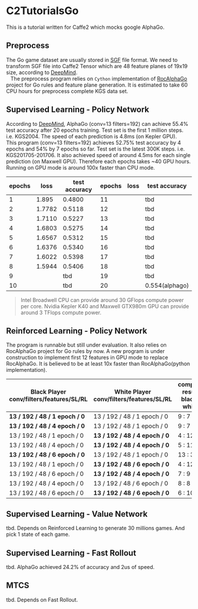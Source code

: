 # C2TutorialsGo
This is a tutorial written for Caffe2 which mocks google AlphaGo.

## Preprocess
  The Go game dataset are usually stored in [SGF](http://www.red-bean.com/sgf/go.html) file format. We need to transform SGF file into Caffe2 Tensor which are 48 feature planes of 19x19 size, according to [DeepMind](http://www.nature.com/nature/journal/v529/n7587/full/nature16961.html?foxtrotcallback=true).  
    The preprocess program relies on `Cython` implementation of [RocAlphaGo](https://github.com/Rochester-NRT/RocAlphaGo) project for Go rules and feature plane generation. It is estimated to take 60 CPU hours for preprocess complete KGS data set.

## Supervised Learning - Policy Network
  According to [DeepMind](http://www.nature.com/nature/journal/v529/n7587/full/nature16961.html?foxtrotcallback=true), AlphaGo (conv=13 filters=192) can achieve 55.4% test accuracy after 20 epochs training. Test set is the first 1 million steps. i.e. KGS2004. The speed of each prediction is 4.8ms (on Kepler GPU).  
  This program (conv=13 filters=192) achieves 52.75% test accuracy by 4 epochs and 54% by 7 epochs so far. Test set is the latest 300K steps. i.e. KGS201705-201706. It also achieved speed of around 4.5ms for each single prediction (on Maxwell GPU). Therefore each epochs takes ~40 GPU hours. Running on GPU mode is around 100x faster than CPU mode.  
  
| epochs | loss   | test accuracy | epochs | loss   | test accuracy |
|--------|--------|---------------|--------|--------|---------------|
| 1      | 1.895  | 0.4800        | 11     |        | tbd           |
| 2      | 1.7782 | 0.5118        | 12     |        | tbd           |
| 3      | 1.7110 | 0.5227        | 13     |        | tbd           |
| 4      | 1.6803 | 0.5275        | 14     |        | tbd           |
| 5      | 1.6567 | 0.5312        | 15     |        | tbd           |
| 6      | 1.6376 | 0.5340        | 16     |        | tbd           |
| 7      | 1.6022 | 0.5398        | 17     |        | tbd           |
| 8      | 1.5944 | 0.5406        | 18     |        | tbd           |
| 9      |        | tbd           | 19     |        | tbd           |
| 10     |        | tbd           | 20     |        | 0.554(alphago)|

> Intel Broadwell CPU can provide around 30 GFlops compute power per core. Nvidia Kepler K40 and Maxwell GTX980m GPU can provide around 3 TFlops compute power.  

## Reinforced Learning - Policy Network
  The program is runnable but still under evaluation. It also relies on RocAlphaGo project for Go rules by now. A new program is under construction to implement first 12 features in GPU mode to replace RocAlphaGo. It is believed to be at least 10x faster than RocAlphaGo(python implementation).  
  
| Black Player <br> conv/filters/features/SL/RL | White Player <br> conv/filters/features/SL/RL | compete result <br> black : white |  
|-----------------------------------|-------------------------------|--------|
| **13 / 192 / 48 /  1 epoch /  0** | 13 / 192 / 48 /  1 epoch /  0 |  9 : 7 |
| **13 / 192 / 48 /  4 epoch /  0** | 13 / 192 / 48 /  1 epoch /  0 |  9 : 7 |
| 13 / 192 / 48 /  1 epoch /  0 | **13 / 192 / 48 /  4 epoch /  0** |  4 : 12 |
| 13 / 192 / 48 /  4 epoch /  0 | **13 / 192 / 48 /  4 epoch /  0** |  5 : 11 |
| **13 / 192 / 48 /  6 epoch /  0** | 13 / 192 / 48 /  1 epoch /  0 |  13 : 3 |
| 13 / 192 / 48 /  1 epoch /  0 | **13 / 192 / 48 /  6 epoch /  0** |  4 : 12 |
| 13 / 192 / 48 /  6 epoch /  0 | **13 / 192 / 48 /  4 epoch /  0** |  7 : 9 |
| 13 / 192 / 48 /  4 epoch /  0 | 13 / 192 / 48 /  6 epoch /  0 |  8 : 8 |
| 13 / 192 / 48 /  6 epoch /  0 | **13 / 192 / 48 /  6 epoch /  0** |  6 : 10 |
  
## Supervised Learning - Value Network
tbd. Depends on Reinforced Learning to generate 30 millions games. And pick 1 state of each game.

## Supervised Learning - Fast Rollout
tbd. AlphaGo achieved 24.2% of accuracy and 2us of speed.

## MTCS
tbd. Depends on Fast Rollout.

